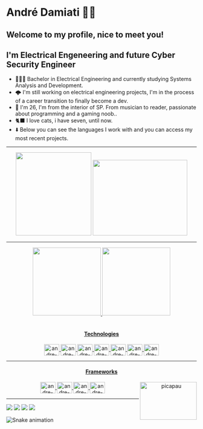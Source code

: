 # André Damiati 🤘🏽
## Welcome to my profile, nice to meet you!
## I'm Electrical Engeneering and future Cyber Security Engineer


- 👨🏽‍💻 Bachelor in Electrical Engineering and currently studying Systems Analysis and Development.
- 🌩️ I'm still working on electrical engineering projects, I'm in the process of a career transition to finally become a dev.
- 🤠 I'm 26, I'm from the interior of SP. From musician to reader, passionate about programming and a gaming noob..
- 🐈‍⬛ I love cats, i have seven, until now.
- ⬇️ Below you can see the languages ​​I work with and you can access my most recent projects.

<hr>
<div align="center" style="display: inline_block">
  <img height="220px" width="200px"  src="https://spotify-github-profile.vercel.app/api/view?uid=andredamiati&cover_image=true&theme=compact&show_offline=false&background_color=121212&interchange=false)](https://github.com/kittinan/spotify-github-profile">
  <img height="200px" width="250px"  src="https://github.com/damiatiandre/damiatiandre/assets/88345299/94938147-772d-4d3e-83a8-8f7cc4349e20"> 
</div>

<hr>

<div align="center">
  <a href="https://github.com/damiatiandre">
  <img height="180em" src="https://github-readme-stats.vercel.app/api?username=damiatiandre&show_icons=true&theme=aura&include_all_commits=true&count_private=true"/>
  <img height="180em" src="https://github-readme-stats.vercel.app/api/top-langs/?username=damiatiandre&layout=compact&langs_count=7&theme=aura"/>
</div>
    
<div style="display: inline_block" align="center"><br>
  <h4>Technologies</h4>
  <img align="center" alt="andre-HTML" height="30" width="40" src="https://github.com/damiatiandre/damiatiandre/assets/88345299/78f34095-0753-49fe-bcf3-852b7c79114b">
  <img align="center" alt="andre-CSS" height="30" width="40" src="https://github.com/damiatiandre/damiatiandre/assets/88345299/92a02d99-85c5-4536-9281-b61fbb0f256b">
  <img align="center" alt="andre-Js" height="30" width="40" src="https://github.com/damiatiandre/damiatiandre/assets/88345299/8b3c7942-13fe-4dd9-97a9-e00eec09aeff">
  <img align="center" alt="andre-Ts" height="30" width="40" src="https://github.com/damiatiandre/damiatiandre/assets/88345299/932d1e55-74c0-4c4c-a948-ad3de7c2da2b">
  <img align="center" alt="andre-Python" height="30" width="40" src="https://github.com/damiatiandre/damiatiandre/assets/88345299/b755636b-1c13-46ed-a9f7-6b94cf7cd6dc">
  <img align="center" alt="andre-C#" height="30" width="40" src="https://github.com/damiatiandre/damiatiandre/assets/88345299/cfa793af-9754-4545-97f0-aa26e053a704">
  <img align="center" alt="andre-C" height="30" width="40" src="https://github.com/damiatiandre/damiatiandre/assets/88345299/f2262904-e93a-4ced-a595-9805345ebe2d">
  <hr> 
  <h4>Frameworks</h4>
  <img align="center" alt="andre-React" height="30" width="40" src="https://github.com/damiatiandre/damiatiandre/assets/88345299/63397d42-039f-4a9c-84f0-598b71403000">
  <img align="center" alt="andre-Angular" height="30" width="40" src="https://github.com/damiatiandre/damiatiandre/assets/88345299/2b79e2fb-dd89-4343-9949-b7fc28c034a4">
  <img align="center" alt="andre-Vue" height="30" width="40" src="https://github.com/damiatiandre/damiatiandre/assets/88345299/917274e7-afc4-4f56-b080-5ab7cd4cda31">
  <img align="center" alt="andre-Bootstrap" height="30" width="40" src="https://github.com/damiatiandre/damiatiandre/assets/88345299/a2eebf47-cde6-49e6-a9fd-25f7d4df5197">
  
  <img align="right" alt="picapau" height="100" width="150" src="https://github.com/damiatiandre/damiatiandre/assets/88345299/30cc586d-e549-4eb6-8b70-7bc7ae055892">

</div>
<hr>
<div> 
  <a href="https://instagram.com/andredamiati" target="_blank"><img src="https://img.shields.io/badge/-Instagram-%23E4405F?style=for-the-badge&logo=instagram&logoColor=white" target="_blank"></a>
 	<a href="https://www.twitch.tv/Perna_tv" target="_blank"><img src="https://img.shields.io/badge/Twitch-9146FF?style=for-the-badge&logo=twitch&logoColor=white" target="_blank"></a>
  <a href = "mailto:damiati.andre@gmail.com"><img src="https://img.shields.io/badge/-Gmail-%23333?style=for-the-badge&logo=gmail&logoColor=white" target="_blank"></a>
  <a href="https://www.linkedin.com/in/andr%C3%A9-damiati/" target="_blank"><img src="https://img.shields.io/badge/-LinkedIn-%230077B5?style=for-the-badge&logo=linkedin&logoColor=white" target="_blank"></a> 

    
 
  ![Snake animation](https://github.com/damiatiandre/damiatiandre/blob/output/github-contribution-grid-snake.svg)
 
</div>





